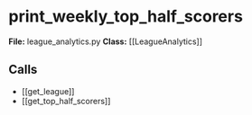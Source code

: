 # print_weekly_top_half_scorers

**File:** league_analytics.py
**Class:** [[LeagueAnalytics]]

## Calls

- [[get_league]]
- [[get_top_half_scorers]]

